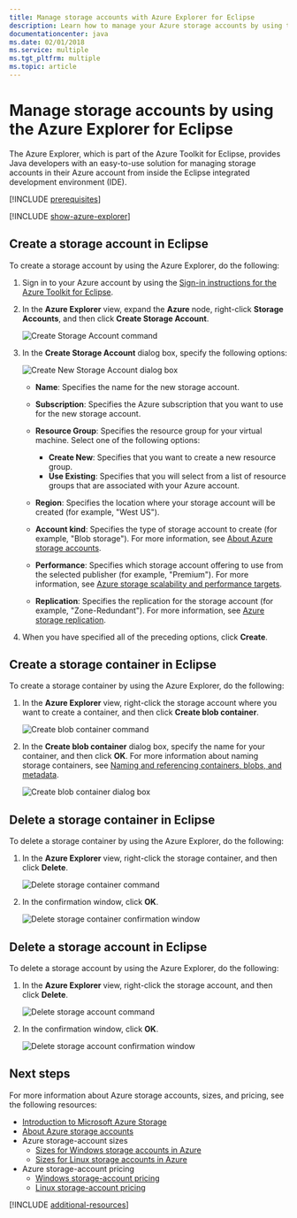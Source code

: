 ```yaml
---
title: Manage storage accounts with Azure Explorer for Eclipse
description: Learn how to manage your Azure storage accounts by using the Azure Explorer for Eclipse.
documentationcenter: java
ms.date: 02/01/2018
ms.service: multiple
ms.tgt_pltfrm: multiple
ms.topic: article
---
```


# Manage storage accounts by using the Azure Explorer for Eclipse

The Azure Explorer, which is part of the Azure Toolkit for Eclipse, provides Java developers with an easy-to-use solution for managing storage accounts in their Azure account from inside the Eclipse integrated development environment (IDE).

[!INCLUDE [prerequisites](includes/prerequisites.md)]

[!INCLUDE [show-azure-explorer](includes/show-azure-explorer.md)]

## Create a storage account in Eclipse

To create a storage account by using the Azure Explorer, do the following:

1. Sign in to your Azure account by using the [Sign-in instructions for the Azure Toolkit for Eclipse](https://docs.microsoft.com/azure/java/eclipse/sign-in-instructions).

1. In the **Azure Explorer** view, expand the **Azure** node, right-click **Storage Accounts**, and then click **Create Storage Account**.

   ![Create Storage Account command][CS01]

1. In the **Create Storage Account** dialog box, specify the following options:

   ![Create New Storage Account dialog box][CS02]

   * **Name**: Specifies the name for the new storage account.

   * **Subscription**: Specifies the Azure subscription that you want to use for the new storage account.

   * **Resource Group**: Specifies the resource group for your virtual machine. Select one of the following options:
      * **Create New**: Specifies that you want to create a new resource group.
      * **Use Existing**: Specifies that you will select from a list of resource groups that are associated with your Azure account.

   * **Region**: Specifies the location where your storage account will be created (for example, "West US").

   * **Account kind**: Specifies the type of storage account to create (for example, "Blob storage"). For more information, see [About Azure storage accounts].

   * **Performance**: Specifies which storage account offering to use from the selected publisher (for example, "Premium"). For more information, see [Azure storage scalability and performance targets].

   * **Replication**: Specifies the replication for the storage account (for example, "Zone-Redundant"). For more information, see [Azure storage replication].

1. When you have specified all of the preceding options, click **Create**.

## Create a storage container in Eclipse

To create a storage container by using the Azure Explorer, do the following:

1. In the **Azure Explorer** view, right-click the storage account where you want to create a container, and then click **Create blob container**.

   ![Create blob container command][CC01]

1. In the **Create blob container** dialog box, specify the name for your container, and then click **OK**. For more information about naming storage containers, see [Naming and referencing containers, blobs, and metadata].

   ![Create blob container dialog box][CC02]

## Delete a storage container in Eclipse

To delete a storage container by using the Azure Explorer, do the following:

1. In the **Azure Explorer** view, right-click the storage container, and then click **Delete**.

   ![Delete storage container command][DC01]

1. In the confirmation window, click **OK**.

   ![Delete storage container confirmation window][DC02]

## Delete a storage account in Eclipse

To delete a storage account by using the Azure Explorer, do the following:

1. In the **Azure Explorer** view, right-click the storage account, and then click **Delete**.

   ![Delete storage account command][DS01]

1. In the confirmation window, click **OK**.

   ![Delete storage account confirmation window][DS02]

## Next steps

For more information about Azure storage accounts, sizes, and pricing, see the following resources:

* [Introduction to Microsoft Azure Storage]
* [About Azure storage accounts]
* Azure storage-account sizes
  * [Sizes for Windows storage accounts in Azure]
  * [Sizes for Linux storage accounts in Azure]
* Azure storage-account pricing
  * [Windows storage-account pricing]
  * [Linux storage-account pricing]

[!INCLUDE [additional-resources](includes/additional-resources.md)]

<!-- URL List -->

[Introduction to Microsoft Azure Storage]: /azure/storage/storage-introduction
[About Azure storage accounts]: /azure/storage/storage-create-storage-account
[Azure storage replication]: /azure/storage/storage-redundancy
[Azure storage scalability and Performance Targets]: /azure/storage/storage-scalability-targets
[Naming and referencing containers, blobs, and metadata]: https://go.microsoft.com/fwlink/?LinkId=255555

[Sizes for Windows storage accounts in Azure]: /azure/virtual-machines/virtual-machines-windows-sizes
[Sizes for Linux storage accounts in Azure]: /azure/virtual-machines/virtual-machines-linux-sizes
[Windows storage-account pricing]: https://azure.microsoft.com/pricing/details/virtual-machines/windows/
[Linux storage-account pricing]: https://azure.microsoft.com/pricing/details/virtual-machines/linux/

<!-- IMG List -->

[CS01]: media/managing-storage-accounts-using-azure-explorer/CS01.png
[CS02]: media/managing-storage-accounts-using-azure-explorer/CS02.png
[CC01]: media/managing-storage-accounts-using-azure-explorer/CC01.png
[CC02]: media/managing-storage-accounts-using-azure-explorer/CC02.png

[DS01]: media/managing-storage-accounts-using-azure-explorer/DS01.png
[DS02]: media/managing-storage-accounts-using-azure-explorer/DS02.png
[DC01]: media/managing-storage-accounts-using-azure-explorer/DC01.png
[DC02]: media/managing-storage-accounts-using-azure-explorer/DC02.png
